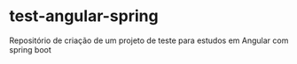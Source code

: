 # test-angular-spring
Repositório de criação de um projeto de teste para estudos em Angular com spring boot
